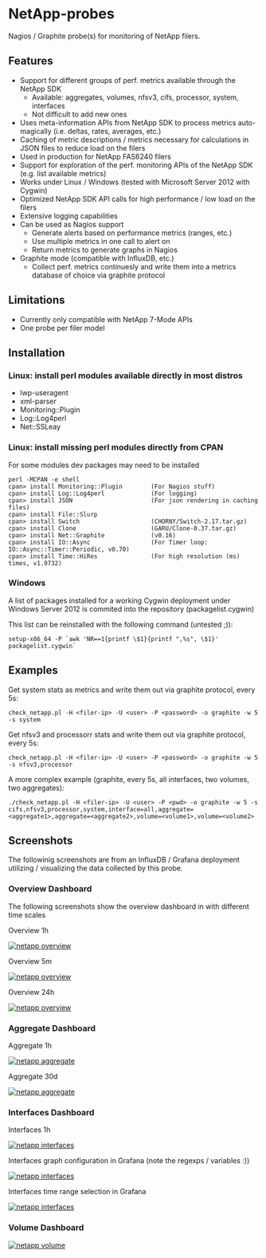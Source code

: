 # NetApp-probes

Nagios / Graphite probe(s) for monitoring of NetApp filers.

## Features

- Support for different groups of perf. metrics available through the NetApp SDK
    - Available: aggregates, volumes, nfsv3, cifs, processor, system, interfaces
    - Not difficult to add new ones
- Uses meta-information APIs from NetApp SDK to process metrics auto-magically (i.e. deltas, rates, averages, etc.)
- Caching of metric descriptions / metrics necessary for calculations in JSON files to reduce load on the filers
- Used in production for NetApp FAS6240 filers 
- Support for exploration of the perf. monitoring APIs of the NetApp SDK (e.g. list available metrics)
- Works under Linux / Windows (tested with Microsoft Server 2012 with Cygwin)
- Optimized NetApp SDK API calls for high performance / low load on the filers
- Extensive logging capabilities
- Can be used as Nagios support
    - Generate alerts based on performance metrics (ranges, etc.)
    - Use multiple metrics in one call to alert on
    - Return metrics to generate graphs in Nagios
- Graphite mode (compatible with InfluxDB, etc.)
    - Collect perf. metrics continuesly and write them into a metrics database of choice via graphite protocol

## Limitations

- Currently only compatible with NetApp 7-Mode APIs
- One probe per filer model

## Installation

### Linux: install perl modules available directly in most distros

- lwp-useragent
- xml-parser
- Monitoring::Plugin
- Log::Log4perl
- Net::SSLeay

### Linux: install missing perl modules directly from CPAN

For some modules dev packages may need to be installed

```
perl -MCPAN -e shell
cpan> install Monitoring::Plugin        (For Nagios stuff)
cpan> install Log::Log4perl             (For logging)
cpan> install JSON                      (For json rendering in caching files)
cpan> install File::Slurp
cpan> install Switch                    (CHORNY/Switch-2.17.tar.gz)
cpan> install Clone                     (GARU/Clone-0.37.tar.gz)
cpan> install Net::Graphite             (v0.16)
cpan> install IO::Async                 (For Timer loop: IO::Async::Timer::Periodic, v0.70)
cpan> install Time::HiRes               (For high resolution (ms) times, v1.9732)
```

### Windows

A list of packages installed for a working Cygwin deployment under Windows Server 2012 is commited into the repository (packagelist.cygwin)

This list can be reinstalled with the following command (untested ;)):

```
setup-x86_64 -P `awk 'NR==1{printf \$1}{printf ",%s", \$1}' packagelist.cygwin`
```

## Examples

Get system stats as metrics and write them out via graphite protocol, every 5s:
```
check_netapp.pl -H <filer-ip> -U <user> -P <password> -o graphite -w 5 -s system
```

Get nfsv3 and processorr stats and write them out via graphite protocol, every 5s:
```
check_netapp.pl -H <filer-ip> -U <user> -P <password> -o graphite -w 5 -s nfsv3,processor
```

A more complex example (graphite, every 5s, all interfaces, two volumes, two aggregates):
```
./check_netapp.pl -H <filer-ip> -U <user> -P <pwd> -o graphite -w 5 -s cifs,nfsv3,processor,system,interface=all,aggregate=<aggregate1>,aggregate=<aggregate2>,volume=<volume1>,volume=<volume2>
```

## Screenshots

The followinig screenshots are from an InfluxDB / Grafana deployment utilizing / visualizing the data collected by this probe.

### Overview Dashboard

The following screenshots show the overview dashboard in with different time scales

Overview 1h

[![netapp overview](https://github.com/pkasprzak/NetApp-probes/raw/master/docs/screenshots/netapp_overview_1h.png)](#netappoverview1h)

Overview 5m

[![netapp overview](https://github.com/pkasprzak/NetApp-probes/raw/master/docs/screenshots/netapp_overview_5m.png)](#netappoverview5m)

Overview 24h

[![netapp overview](https://github.com/pkasprzak/NetApp-probes/raw/master/docs/screenshots/netapp_overview_24h.png)](#netappoverview24h)

### Aggregate Dashboard

Aggregate 1h

[![netapp aggregate](https://github.com/pkasprzak/NetApp-probes/raw/master/docs/screenshots/netapp_aggregate_1h.png)](#netappaggregate1h)

Aggregate 30d

[![netapp aggregate](https://github.com/pkasprzak/NetApp-probes/raw/master/docs/screenshots/netapp_aggregate_30d.png)](#netappaggregate30d)

### Interfaces Dashboard

Interfaces 1h

[![netapp interfaces](https://github.com/pkasprzak/NetApp-probes/raw/master/docs/screenshots/netapp_interfaces.png)](#netappinterfaces1h)

Interfaces graph configuration in Grafana (note the regexps / variables :))

[![netapp interfaces](https://github.com/pkasprzak/NetApp-probes/raw/master/docs/screenshots/netapp_interfaces_configuration.png)](#netappinterfacesconfiguration)

Interfaces time range selection in Grafana

[![netapp interfaces](https://github.com/pkasprzak/NetApp-probes/raw/master/docs/screenshots/netapp_interfaces_time_ranges.png)](#netappinterfacestimeranges)

### Volume Dashboard

[![netapp volume](https://github.com/pkasprzak/NetApp-probes/raw/master/docs/screenshots/netapp_volume.png)](#netappvolume)




